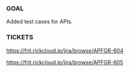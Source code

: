 ### **GOAL**

Added test cases for APIs.

### **TICKETS**

https://frit.rickcloud.jp/jira/browse/APFGR-604

https://frit.rickcloud.jp/jira/browse/APFGR-605

